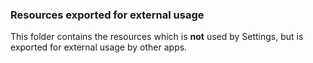 ### Resources exported for external usage

This folder contains the resources which is  **not** used by Settings, but is
exported for external usage by other apps.
